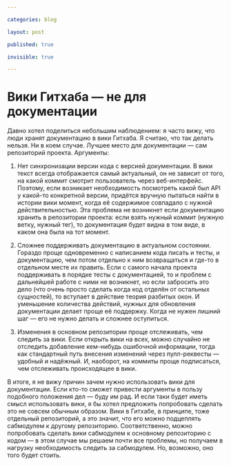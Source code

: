 ```yaml
---

categories: blog

layout: post

published: true

invisible: true

---
```


# Вики Гитхаба — не для документации

Давно хотел поделиться небольшим наблюдением: я часто вижу, что люди хранят документацию в вики Гитхаба. Я считаю, что так делать нельзя. Ни в коем случае. Лучшее место для документации — сам репозиторий проекта. Аргументы:

1. Нет синхронизации версии кода с версией документации. В вики текст всегда отображается самый актуальный, он не зависит от того, на какой коммит смотрит пользователь через веб-интерфейс. Поэтому, если возникает необходимость посмотреть какой был API у какой-то конкретной версии, придётся вручную пытаться найти в истории вики момент, когда её содержимое совпадало с нужной действительностью. Эта проблема не возникнет если документацию хранить в репозитории проекта: если взять нужный коммит (нужную ветку, нужный тег), то документация будет видна в том виде, в каком она была на тот момент.

2. Сложнее поддерживать документацию в актуальном состоянии. Гораздо проще одновременно с написанием кода писать и тесты, и документацию, чем потом отдельно к ним возвращаться и где-то в отдельном месте их править. Если с самого начала проекта поддерживать в порядке тесты с документацией, то и проблем с дальнейшей работе с ними не возникнет, но если забросить это дело (что очень просто сделать когда код отделён от остальных сущностей), то вступает в действие теория разбитых окон. И уменьшение количества действий, нужных для обновления документации делает проще её поддержку. Когда не нужен лишний шаг — его не нужно делать и сложнее оступиться.

3. Изменения в основном репозитории проще отслеживать, чем следить за вики. Если открыть вики на всех, можно случайно не отследить добавление кем-нибудь ошибочной информации, тогда как стандартный путь внесения изменений через пулл-реквесты — удобный и надёжный. И, наоборот, на коммиты проще подписаться, чем отслеживать происходящее в вики.

В итоге, я не вижу причин зачем нужно использовать вики для документации. Если кто-то сможет привести аргументы в пользу подобного положения дел — буду им рад. И если таки будет иметь смысл использовать вики, я бы хотел предложить попробовать сделать это не совсем обычным образом. Вики в Гитхабе, в принципе, тоже отдельный репозиторий, а это значит, что его можно подцеплять сабмодулем к другому репозиторию. Соответственно, можно попробовать сделать вики сабмодулем к основному репозиторию с кодом — в этом случае мы решаем почти все проблемы, но получаем в нагрузку необходимость следить за сабмодулем. Но, возможно, оно того будет стоить.
